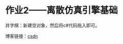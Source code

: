 # 作业2——离散仿真引擎基础
井字棋：新建空对象，然后将c#代码拖入即可。<BR>

博客链接：[csdn](https://blog.csdn.net/Floating__dust/article/details/108741753)